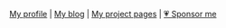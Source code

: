 <div align="center">

<!-- prettier-ignore -->
[My profile](https://github.com/jimmywarting)
| [My blog](https://blog.izs.me/)
| [My project pages](https://isaacs.github.io/)
| [💗 Sponsor me](https://github.com/sponsors/jimmywarting)

</div>
